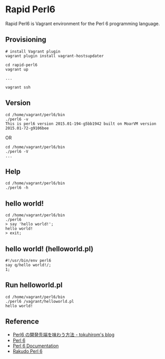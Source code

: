 # Rapid Perl6

Rapid Perl6 is Vagrant environment for the Perl 6 programming language.

## Provisioning

	# install Vagrant plugin
	vagrant plugin install vagrant-hostsupdater

	cd rapid-perl6
	vagrant up
	
	...
	
	vagrant ssh

## Version

	cd /home/vagrant/perl6/bin
	./perl6 -v
	This is perl6 version 2015.01-194-g5bb1942 built on MoarVM version 2015.01-72-g9106bee
	
OR

	cd /home/vagrant/perl6/bin
	./perl6 -V
	...

## Help

	cd /home/vagrant/perl6/bin
	./perl6 -h

## hello world!

	cd /home/vagrant/perl6/bin
	./perl6
	> say 'hello world!';
	hello world!
	> exit;

## hello world! (helloworld.pl)

	#!/usr/bin/env perl6
	say q/hello world!/;
	1;

## Run helloworld.pl

	cd /home/vagrant/perl6/bin
	./perl6 /vagrant/helloworld.pl
	hello world!

## Reference

* [Perl6 の開発先端を味わう方法 - tokuhirom's blog](http://blog.64p.org/entry/2015/02/02/202811)
* [Perl 6](http://perl6.org)
* [Perl 6 Documentation](http://doc.perl6.org)
* [Rakudo Perl 6](http://rakudo.org)
